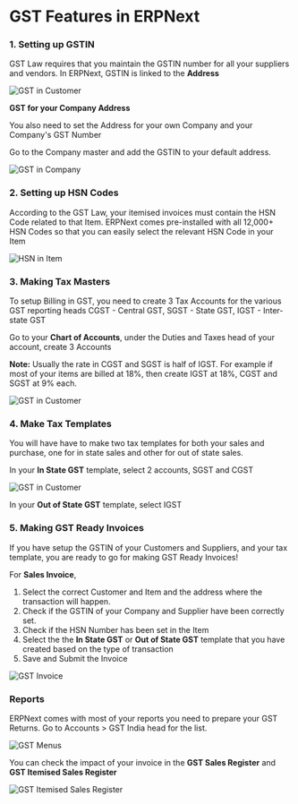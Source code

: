 # GST Features in ERPNext

### 1. Setting up GSTIN

GST Law requires that you maintain the GSTIN number for all your suppliers and vendors. In ERPNext, GSTIN is linked to the **Address**

<img class="screenshot" alt="GST in Customer" src="{{docs_base_url}}/assets/img/regional/india/gstin-customer.gif">

**GST for your Company Address**

You also need to set the Address for your own Company and your Company's GST Number

Go to the Company master and add the GSTIN to your default address.

<img class="screenshot" alt="GST in Company" src="{{docs_base_url}}/assets/img/regional/india/gstin-company.gif">

### 2. Setting up HSN Codes

According to the GST Law, your itemised invoices must contain the HSN Code related to that Item. ERPNext comes pre-installed with all 12,000+ HSN Codes so that you can easily select the relevant HSN Code in your Item

<img class="screenshot" alt="HSN in Item" src="{{docs_base_url}}/assets/img/regional/india/hsn-item.gif">

### 3. Making Tax Masters

To setup Billing in GST, you need to create 3 Tax Accounts for the various GST reporting heads CGST - Central GST, SGST - State GST, IGST - Inter-state GST

Go to your **Chart of Accounts**, under the Duties and Taxes head of your account, create 3 Accounts

**Note:** Usually the rate in CGST and SGST is half of IGST. For example if most of your items are billed at 18%, then create IGST at 18%, CGST and SGST at 9% each.

<img class="screenshot" alt="GST in Customer" src="{{docs_base_url}}/assets/img/regional/india/gst-in-coa.png">

### 4. Make Tax Templates

You will have have to make two tax templates for both your sales and purchase, one for in state sales and other for out of state sales.

In your **In State GST** template, select 2 accounts, SGST and CGST

<img class="screenshot" alt="GST in Customer" src="{{docs_base_url}}/assets/img/regional/india/gst-template-in-state.png">

In your **Out of State GST** template, select IGST

### 5. Making GST Ready Invoices

If you have setup the GSTIN of your Customers and Suppliers, and your tax template, you are ready to go for making GST Ready Invoices!

For **Sales Invoice**,

1. Select the correct Customer and Item and the address where the transaction will happen.
2. Check if the GSTIN of your Company and Supplier have been correctly set.
3. Check if the HSN Number has been set in the Item
4. Select the the **In State GST** or **Out of State GST** template that you have created based on the type of transaction
5. Save and Submit the Invoice

<img class="screenshot" alt="GST Invoice" src="{{docs_base_url}}/assets/img/regional/india/gst-invoice.gif">

### Reports

ERPNext comes with most of your reports you need to prepare your GST Returns. Go to Accounts > GST India head for the list.

<img class="screenshot" alt="GST Menus" src="{{docs_base_url}}/assets/img/regional/india/gst-menu.png">

You can check the impact of your invoice in the **GST Sales Register** and **GST Itemised Sales Register**

<img class="screenshot" alt="GST Itemised Sales Register" src="{{docs_base_url}}/assets/img/regional/india/gst-itemised.png">



